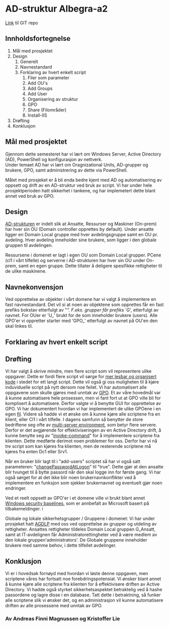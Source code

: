# AD-struktur Albegra-a2
[Link](https://gitlab.stud.idi.ntnu.no/andrefm/albegra-a2) til GIT repo

## Innholdsfortegnelse
1. Mål med prosjektet
2. Design
   1. Generelt
   2. Navnestandard
   3. Forklaring av hvert enkelt script
      1. Filer som parameter
      2. Add OU's
      3. Add Groups
      4. Add User
      5. Organisering av struktur
      6. GPO
      7. Share (Filområder)
      8. Install-IIS
3. Drøfting
4. Konklusjon

## Mål med prosjektet

Gjennom dette semesteret har vi lært om Windows Server, Active Directory (AD), PowerShell og konfigurasjon av nettverk.   
Under temaet AD har vi lært om Oragnizational Units, AD-grupper og brukere, GPO, samt administrering av dette via PowerShell. 

Målet med prosjeket er å bli enda bedre kjent med AD og automatisering av oppsett og drift av en AD-struktur ved bruk av script. Vi har under hele prosjektperioden hatt sikkerhet i tankene, og har implemetert dette blant annet ved bruk av GPO. 

## Design 
[AD-strukturen](https://gitlab.stud.idi.ntnu.no/andrefm/albegra-a2/-/blob/master/Oppsett%20AD.pdf) er indelt slik at Ansatte, Ressurser og Maskiner (On-prem) har hver sin OU (Domain controller opprettes by default). Under ansatte ligger en Domain Local gruppe med hver avdelingsgruppe samt en OU pr. avdeling. Hver avdeling inneholder sine brukere, som ligger i den globale gruppen til avdelingen.

Ressursene i domenet er lagt i egen OU som Domain Local grupper. PCene (cl1 i vårt tilfelle) og serverne i AD-strukturen har hver sin OU under On-prem, samt en egen gruppe. Dette tillater å deligere spesifikke rettigheter til de ulike maskinene. 

## Navnekonvensjon 
Ved opprettelse av objekter i vårt domene har vi valgt å implementere en fast navnestandard. Det vil si at noen av objektene som opprettes får en fast prefiks bokstav etterfulgt av "_". F.eks. grupper får prefiks 'G_', etterfulgt av navnet. For OUer er 'U_' brukt for de som inneholder brukere (users). Alle GPO'er vi oppretter starter med 'GPO_' etterfulgt av navnet på OU'en den skal linkes til. 

## Forklaring av hvert enkelt script



## Drøfting
Vi har valgt å skrive mindre, men flere script som vil representere ulike oppgaver. Dette er fordi flere script vil sørge for [mer lesbar og organisert kode](https://softwareengineering.stackexchange.com/questions/401415/what-are-the-benefits-of-multi-file-programming) i stedet for ett langt script. Dette vil også gi oss muligheten til å kjøre induviduelle script på nytt dersom noe feilet. Vi har automatisert alle oppgavene som skulle gjøres med unntak av [GPO](https://docs.microsoft.com/en-us/previous-versions/windows/desktop/policy/group-policy-objects). Et av våre hovedmål var å kunne automatisere hele prosessen, men vi fant fort ut at GPO ville bli for komplisert å automatisere. Derfor valgte vi å benytte GUI for opprettelse av GPO. Vi har dokumentert hvordan vi har implementert de ulike GPOene i en egen [fil](https://gitlab.stud.iie.ntnu.no/andrefm/albegra-a2/-/blob/master/GPO.md). Videre så hadde vi et ønske om å kunne kjøre alle scriptene fra en klient, eller Cl1 i vårt tilfelle. I dagens samfunn så benytter de store bedriftene seg ofte av [multi-server environment](https://www.liquidweb.com/blog/is-splitting-off-resources-for-your-database-right-for-you/), som betyr flere servere. Derfor er det avgjørende for effektiviseringen av en Active Directory drift, å kunne benytte seg av "[invoke-command](https://docs.microsoft.com/en-us/powershell/module/microsoft.powershell.core/invoke-command?view=powershell-7.1)" for å implementere scriptene fra klienten. Dette medførte derimot noen problemer for oss. Derfor har vi nå tre script som kan kjøres fra klienten, men de resterende scriptene må kjøres fra enten Dc1 eller Srv1. 


Når en bruker blir lagt til i "add-users" scriptet så har vi også satt parameteren: "[changePasswordAtLogon](https://docs.microsoft.com/en-us/powershell/module/addsadministration/new-aduser?view=windowsserver2019-ps)" til "true". Dette gjør at den ansatte blir tvunget til å bytte passord når den skal logge inn for første gang. Vi har også sørget for at det ikke blir noen brukernavnkonflikter ved å implementere en funksjon som sjekker brukernavnet og eventuelt gjør noen endringer.

 
Ved et reelt oppsett av GPO'er i et domene ville vi brukt blant annet [Windows security baselines](https://docs.microsoft.com/en-us/windows/security/threat-protection/windows-security-baselines), som er annbefalt av Microsoft basert på tilbakemeldinger. i
  

Globale og lokale sikkerhetsgrupper / Gruppene i domenet: 
Vi har under prosjeket hatt [AGDLP](https://en.wikipedia.org/wiki/AGDLP) med oss ved opprettelse av grupper og utdeling av rettigheter. Ansattes rettigheter tildeles Domain Local gruppen G_Ansatt, samt at IT-avdelignen får Administratorettingheter ved å være medlem av den lokale gruppen'administrators'. De Globale gruppene inneholder brukere med samme behov, i dette tilfellet avdelinger. 


## Konklusjon
Vi er i hovedsak fornøyd med hvordan vi løste denne oppgaven, men scriptene våres har fortsatt noe forebdringspotensial. Vi ønsker blant annet å kunne kjøre alle scriptene fra klienten for å effektivisere driften av Active Directory. Vi hadde også styrket sikkerhetsaspektet betraktelig ved å hashe passordene og lagre disse i en database. Tatt dette i betraktning, så funker alle scriptene slik vi ønsker det, og en administrasjon vil kunne automatisere driften av alle prosessene med unntak av GPO.


### Av Andreas Finni Magnussen og Kristoffer Lie

